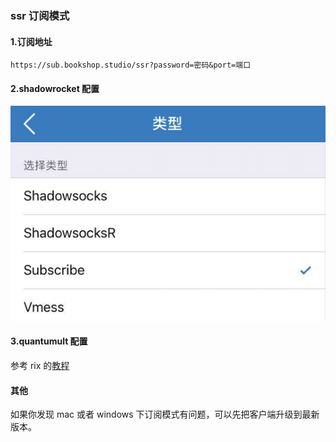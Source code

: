 ### ssr 订阅模式
#### 1.订阅地址
```
https://sub.bookshop.studio/ssr?password=密码&port=端口
```

#### 2.shadowrocket 配置
![](../img/rocket-sub.png)

#### 3.quantumult 配置
参考 rix 的[教程](https://docs.rixcloud.com/iOS/Quantumult/Guides/)

#### 其他
如果你发现 mac 或者 windows 下订阅模式有问题，可以先把客户端升级到最新版本。
